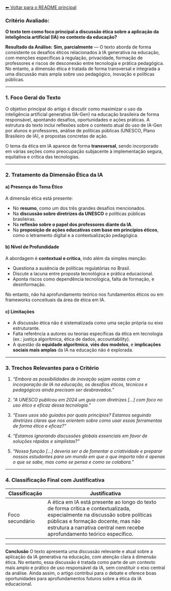 [⬅ Voltar para o README principal](../README.md)

### **Critério Avaliado:**

**O texto tem como foco principal a discussão ética sobre a aplicação da inteligência artificial (IA) no contexto da educação?**

**Resultado da Análise:**
**Sim, parcialmente** — O texto aborda de forma consistente os desafios éticos relacionados à IA generativa na educação, com menções específicas à regulação, privacidade, formação de professores e riscos de desconexão entre tecnologia e prática pedagógica. No entanto, a dimensão ética é tratada de forma transversal e integrada a uma discussão mais ampla sobre uso pedagógico, inovação e políticas públicas.

---

### **1. Foco Geral do Texto**

O objetivo principal do artigo é discutir como maximizar o uso da inteligência artificial generativa (IA-Gen) na educação brasileira de forma responsável, apontando desafios, oportunidades e ações práticas. A estrutura do texto inclui reflexões sobre o contexto atual do uso de IA-Gen por alunos e professores, análise de políticas públicas (UNESCO, Plano Brasileiro de IA), e propostas concretas de ação.

O tema da ética em IA aparece de forma **transversal**, sendo incorporado em várias seções como preocupação subjacente à implementação segura, equitativa e crítica das tecnologias.

---

### **2. Tratamento da Dimensão Ética da IA**

#### a) **Presença do Tema Ético**

A dimensão ética está presente:

* No **resumo**, como um dos três grandes desafios mencionados.
* Na **discussão sobre diretrizes da UNESCO** e políticas públicas brasileiras.
* Na **reflexão sobre o papel dos professores diante da IA**.
* Na **proposição de ações educativas com base em princípios éticos**, como o letramento digital e a contextualização pedagógica.

#### b) **Nível de Profundidade**

A abordagem é **contextual e crítica**, indo além da simples menção:

* Questiona a ausência de políticas regulatórias no Brasil.
* Discute a lacuna entre proposta tecnológica e prática educacional.
* Aponta riscos como dependência tecnológica, falta de formação, e desinformação.

No entanto, não há aprofundamento teórico nos fundamentos éticos ou em frameworks conceituais da área de ética em IA.

#### c) **Limitações**

* A discussão ética não é sistematizada como uma seção própria ou eixo estruturante.
* Falta referência a autores ou teorias específicas da ética em tecnologia (ex.: justiça algorítmica, ética de dados, accountability).
* A questão da **equidade algorítmica**, **viés dos modelos**, e **implicações sociais mais amplas** da IA na educação não é explorada.

---

### **3. Trechos Relevantes para o Critério**

1. *“Embora as possibilidades de inovação sejam vastas com a incorporação de IA na educação, os desafios éticos, técnicos e pedagógicos ainda precisam ser desbravados.”*

2. *“A UNESCO publicou em 2024 um guia com diretrizes \[...] com foco no uso ético e eficaz dessa tecnologia.”*

3. *“Esses usos são guiados por quais princípios? Estamos seguindo diretrizes claras que nos orientem sobre como usar essas ferramentas de forma ética e eficaz?”*

4. *“Estamos ignorando discussões globais essenciais em favor de soluções rápidas e simplistas?”*

5. *“Nossa função \[...] deveria ser a de fomentar a criatividade e preparar nossos estudantes para um mundo em que o que importa não é apenas o que se sabe, mas como se pensa e como se colabora.”*

---

### **4. Classificação Final com Justificativa**

| Classificação   | Justificativa                                                                                                                                                                                                                                 |
| --------------- | --------------------------------------------------------------------------------------------------------------------------------------------------------------------------------------------------------------------------------------------- |
| Foco secundário | A ética em IA está presente ao longo do texto de forma crítica e contextualizada, especialmente na discussão sobre políticas públicas e formação docente, mas não estrutura a narrativa central nem recebe aprofundamento teórico específico. |

---

**Conclusão**
O texto apresenta uma discussão relevante e atual sobre a aplicação da IA generativa na educação, com atenção clara à dimensão ética. No entanto, essa discussão é tratada como parte de um contexto mais amplo e prático de uso responsável da IA, sem constituir o eixo central da análise. Ainda assim, o artigo contribui para o debate e oferece boas oportunidades para aprofundamentos futuros sobre a ética da IA educacional.
